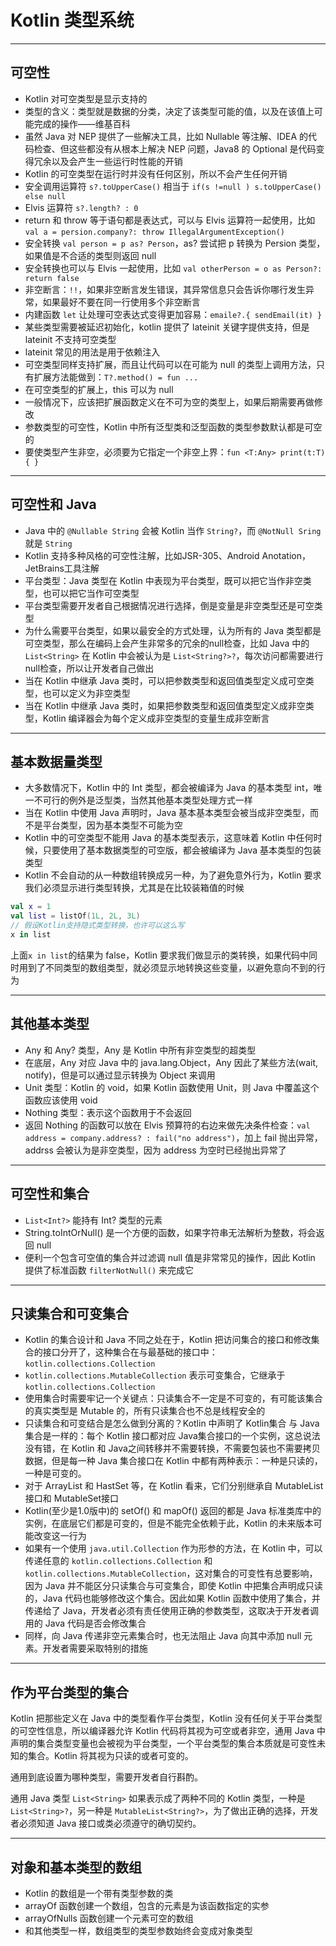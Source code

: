 # Kotlin 类型系统

---
## 可空性

- Kotlin 对可空类型是显示支持的
- 类型的含义：类型就是数据的分类，决定了该类型可能的值，以及在该值上可能完成的操作——维基百科
- 虽然 Java 对 NEP 提供了一些解决工具，比如 Nullable 等注解、IDEA 的代码检查、但这些都没有从根本上解决 NEP 问题，Java8 的 Optional 是代码变得冗余以及会产生一些运行时性能的开销
- Kotlin 的可空类型在运行时并没有任何区别，所以不会产生任何开销
- 安全调用运算符 `s?.toUpperCase()` 相当于 `if(s !=null ) s.toUpperCase() else null`
- Elvis 运算符 `s?.length? : 0`
- return 和 throw 等于语句都是表达式，可以与 Elvis 运算符一起使用，比如 `val a = persion.company?: throw IllegalArgumentException()`
- 安全转换 `val person = p as? Person`，as? 尝试把 p 转换为 Persion 类型，如果值是不合适的类型则返回 null
- 安全转换也可以与 Elvis 一起使用，比如 `val otherPerson = o as Person?: return false`
- 非空断言：`!!`，如果非空断言发生错误，其异常信息只会告诉你哪行发生异常，如果最好不要在同一行使用多个非空断言
- 内建函数 `let` 让处理可空表达式变得更加容易：`emaile?.{ sendEmail(it) }`
- 某些类型需要被延迟初始化，kotlin 提供了 lateinit 关键字提供支持，但是 lateinit 不支持可空类型
- lateinit 常见的用法是用于依赖注入
- 可空类型同样支持扩展，而且让代码可以在可能为 null 的类型上调用方法，只有扩展方法能做到：`T?.method() = fun ...`
- 在可空类型的扩展上，this 可以为 null
- 一般情况下，应该把扩展函数定义在不可为空的类型上，如果后期需要再做修改
- 参数类型的可空性，Kotlin 中所有泛型类和泛型函数的类型参数默认都是可空的
- 要使类型产生非空，必须要为它指定一个非空上界：`fun <T:Any> print(t:T){ }`


---
## 可空性和 Java

- Java 中的 `@Nullable String` 会被 Kotlin  当作 `String?`，而 `@NotNull Sring` 就是 `String`
- Kotlin 支持多种风格的可空性注解，比如JSR-305、Android Anotation，JetBrains工具注解
- 平台类型：Java 类型在 Kotlin 中表现为平台类型，既可以把它当作非空类型，也可以把它当作可空类型
- 平台类型需要开发者自己根据情况进行选择，倒是变量是非空类型还是可空类型
- 为什么需要平台类型，如果以最安全的方式处理，认为所有的 Java 类型都是可空类型，那么在编码上会产生非常多的冗余的null检查，比如 Java 中的`List<String>` 在 Kotlin 中会被认为是 `List<String?>?`，每次访问都需要进行null检查，所以让开发者自己做出
- 当在 Kotlin 中继承 Java 类时，可以把参数类型和返回值类型定义成可空类型，也可以定义为非空类型
- 当在 Kotlin 中继承 Java 类时，如果把参数类型和返回值类型定义成非空类型，Kotlin 编译器会为每个定义成非空类型的变量生成非空断言

---
## 基本数据量类型

- 大多数情况下，Kotlin 中的 Int 类型，都会被编译为 Java 的基本类型 int，唯一不可行的例外是泛型类，当然其他基本类型处理方式一样
- 当在 Kotlin 中使用 Java 声明时，Java 基本基本类型会被当成非空类型，而不是平台类型，因为基本类型不可能为空
- Kotlin 中的可空类型不能用 Java 的基本类型表示，这意味着 Kotlin 中任何时候，只要使用了基本数据类型的可空版，都会被编译为 Java 基本类型的包装类型
- Kotlin 不会自动的从一种数组转换成另一种，为了避免意外行为，Kotlin 要求我们必须显示进行类型转换，尤其是在比较装箱值的时候

```kotlin
val x = 1
val list = listOf(1L, 2L, 3L)
// 假设Kotlin支持隐式类型转换，也许可以这么写
x in list
```

上面`x in list`的结果为 false，Kotlin 要求我们做显示的类转换，如果代码中同时用到了不同类型的数组类型，就必须显示地转换这些变量，以避免意向不到的行为

---
## 其他基本类型

- Any 和 Any? 类型，Any 是 Kotlin 中所有非空类型的超类型
- 在底层，Any 对应 Java 中的 java.lang.Object，Any 因此了某些方法(wait, notify)，但是可以通过显示转换为 Object 来调用
- Unit 类型：Kotlin 的 void，如果 Kotlin 函数使用 Unit，则 Java 中覆盖这个函数应该使用 void
- Nothing 类型：表示这个函数用于不会返回
- 返回 Nothing 的函数可以放在 Elvis 预算符的右边来做先决条件检查：`val address = company.address? : fail("no address")`，加上 fail 抛出异常，addrss 会被认为是非空类型，因为 address 为空时已经抛出异常了

---
## 可空性和集合

-  `List<Int?>` 能持有 Int? 类型的元素
- String.toIntOrNull() 是一个方便的函数，如果字符串无法解析为整数，将会返回 null
- 便利一个包含可空值的集合并过滤调 null 值是非常常见的操作，因此 Kotlin 提供了标准函数 `filterNotNull()` 来完成它

---
## 只读集合和可变集合

- Kotlin 的集合设计和 Java 不同之处在于，Kotlin 把访问集合的接口和修改集合的接口分开了，这种集合在与最基础的接口中：`kotlin.collections.Collection`
-  `kotlin.collections.MutableCollection` 表示可变集合，它继承于 `kotlin.collections.Collection`
- 使用集合时需要牢记一个关键点：只读集合不一定是不可变的，有可能该集合的真实类型是 Mutable 的，所有只读集合也不总是线程安全的
- 只读集合和可变结合是怎么做到分离的？Kotlin 中声明了 Kotlin集合 与 Java集合是一样的：每个 Kotlin 接口都对应 Java集合接口的一个实例，这总说法没有错，在 Kotlin 和 Java之间转移并不需要转换，不需要包装也不需要拷贝数据，但是每一种 Java 集合接口在 Kotlin 中都有两种表示：一种是只读的，一种是可变的。
- 对于 ArrayList 和 HastSet 等，在 Kotlin 看来，它们分别继承自 MutableList接口和 MutableSet接口
- Kotlin(至少是1.0版中)的 setOf() 和 mapOf() 返回的都是 Java 标准类库中的实例，在底层它们都是可变的，但是不能完全依赖于此，Kotlin 的未来版本可能改变这一行为
- 如果有一个使用 `java.util.Collection` 作为形参的方法，在 Kotlin 中，可以传递任意的 `kotlin.collections.Collection` 和 `kotlin.collections.MutableCollection`，这对集合的可变性有总要影响，因为 Java 并不能区分只读集合与可变集合，即使 Kotlin 中把集合声明成只读的，Java 代码也能够修改这个集合。因此如果 Kotlin 函数中使用了集合，并传递给了 Java，开发者必须有责任使用正确的参数类型，这取决于开发者调用的 Java 代码是否会修改集合
- 同样，向 Java 传递非空元素集合时，也无法阻止 Java 向其中添加 null 元素。开发者需要采取特别的措施

---
## 作为平台类型的集合

Kotlin 把那些定义在 Java 中的类型看作平台类型，Kotlin 没有任何关于平台类型的可空性信息，所以编译器允许 Kotlin 代码将其视为可空或者非空，通用 Java 中声明的集合类型变量也会被视为平台类型，一个平台类型的集合本质就是可变性未知的集合。Kotlin 将其视为只读的或者可变的。

通用到底设置为哪种类型，需要开发者自行斟酌。

通用 Java 类型 `List<String>` 如果表示成了两种不同的 Kotlin 类型，一种是 `List<String>?`，另一种是 `MutableList<String?>`，为了做出正确的选择，开发者必须知道 Java 接口或类必须遵守的确切契约。

---
## 对象和基本类型的数组

- Kotlin 的数组是一个带有类型参数的类
- arrayOf 函数创建一个数组，包含的元素是为该函数指定的实参
- arrayOfNulls 函数创建一个元素可空的数组
- 和其他类型一样，数组类型的类型参数始终会变成对象类型

